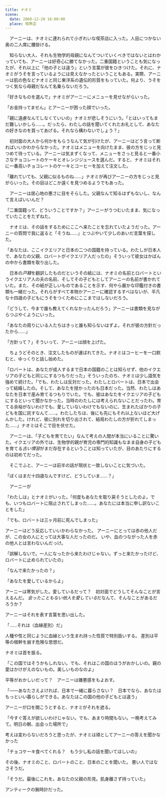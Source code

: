 ```yaml
---
title: ナオミ
scene:
  date: 2060-12-20 16:00:00
  place: 喫茶店
---
```


　アーニーは、ナオミに連れられて小ぎれいな喫茶店に入った。人目につかない奥の二人席に腰掛ける。

　知らない大人、それも生物学的母親になんてついていくべきではないとはわかっていても、アーニーは好奇心に勝てなかった。二重国籍ということも気になったが、それ以上に「他の子とは違う」という言葉が彼をひきつけた。それに、ナオミがうそを言っているようには見えなかったということもある。実際、アーニーは肌の色などナオミと同じ東洋系の遺伝的形質をもっていた。何より、うそをつく気なら母親だなんて名乗らないだろう。

「好きなものを選んで」ナオミがアーニーにメニューを見せながらいった。

「お金持ってません」とアーニーが困った顔でいった。

「親に遠慮なんてしなくていいの」ナオミが悲しそうにいう。「とはいってもまだ難しいかしら……。だったら、わたしの話を聞いてくれたお礼として、あなたの好きなのを買ってあげる。それなら構わないでしょう？」

　初対面の大人から何かをもらうなんて気が引けたが、アーニーはどう言って断ればいいかわからなかった。ナオミはメニューを向けたまま、彼の方をじっと見つめて待っている。アーニーは気まずくなって、メニューをさっと見ると一番小さなチョコレートのケーキとオレンジジュースを選んだ。すると、ナオミはそれに一番高いチョコレートのケーキとコーヒーを加えて注文した。

「離れていても、父親に似るものね……」ナオミが再びアーニーの方をじっと見がらいった。その目はどこか遠くを見つめるようでもあった。

　アーニーは居心地の悪さに目をそらした。父親なんて知るはずもないし、なんて言えばいいんだ？

「二重国籍って、どういうことですか？」アーニーがうつむいたまま、気になっていたことをたずねた。

　ナオミは、その話をするためにここへ来たことを忘れていたようだった。アーニーの質問で我に返ると「そうね……」とつぶやいて少しのあいだ言葉を探した。

「あなたは、ここイクエリアと日本の二つの国籍を持っている。わたしが日本人で、あなたの父親、ロバートがイクエリア人だったの」そういって彼女はかばんの中から書類を取り出した。

　日本の*戸籍*を翻訳したものだというその紙には、ナオミの名前とロバートというイクエリア人の夫の名前、そしてその子どもとしてアーニーの名前が書かれていた。また、その紙が正しいものであることを示す、何やら厳かな印鑑付きの書類も一緒だった。それらがすべて本物かアーニーに確認するすべはないが、平凡な十四歳の子どもにうそをつくためにここまではしないだろう。

「どうして、今まで誰も教えてくれなかったんだろう」アーニーは書類を見ながらつぶやくようにいった。

「あなたの周りにいる人たちはきっと誰も知らないはずよ。それが彼の方針だったから……」

「方針って？」そういって、アーニーは顔を上げた。

　ちょうどそのとき、注文したものが運ばれてきた。ナオミはコーヒーを一口飲むと、ゆっくりと話し始めた。

「ロバートは、あなたが成人するまで日本の国籍のことは知らせず、他のイクエリアの子どもと同じにするつもりだった」そういったのち、ナオミは少し語気を強めて続けた。「でも、わたしは反対だった。わたしとロバートは、日本で出会って結婚したの。そして、あなたを授かったのも日本だった。当然、わたしはあなたを日本で産み育てるつもりでいた。でも、彼はあなたをイクエリアの子どもにするといって聞かなかった。当時のわたしには考えられないことだったわ。育てる余裕がないわけでも、愛していないわけでもないのに、生まれたばかりの子どもを国に託すなんて……。わたしたちは、後にも先にもそれ以上ないほど大げんかした。けれど、彼に別れを切り出されて、結局わたしの方が折れてしまった……」ナオミはそこで目を伏せた。

　アーニーは、「子どもを育てたい」なんて考えの人間が本当にいることに驚いた。イクエリアの外では、生物学的親が育児の専門的知識もなまま自身の子どもを育てる*古い慣習*がまだ存在するということは知っていたが、目のあたりにするのは初めてだった。

　そこでふと、アーニーは前半の話が現状と一致しないことに気づいた。

「ぼくはまだ十四歳なんですけど、どうしていま……？」



　アーニーが

「わたしは」とナオミがいった。「何度もあなたを取り戻そうとしたのよ。でも、いつもロバートに阻止されてしまった……。あなたには本当に申し訳ないことをした」

「でも、ロバートは三ヶ月前に死んでしまった」

アーニーはどう反応していいかわらなかった。
アーニーにとっては赤の他人だが、この女の人にとっては大事な人だったのだ。
いや、血のつながった人を赤の他人とは言わないんだっけ。

「誤解しないで。一人になったから来たわけじゃない。ずっと来たかったけど、ロバートに止められていたの」

「なんで来たかったの？」

「あなたを愛しているからよ」

アーニーは寒気がした。愛しているだって？　初対面でどうしてそんなことが言えるんだ。
*会ったこともない他人を愛している*だなんて、そんなことがあるだろうか？

アーニーはそれを表す言葉を思い出した。

「……それは〈血縁差別〉だ」

人種や性と同じように血縁という生まれ持った性質で特別扱いする。
差別は平等の根幹を崩す危険な思想だ。

ナオミは首を振る。

「この国ではそうかもしれない。でも、それはこの国のほうがおかしいの。親の愛はかけがえのないもの。美しいものなのよ」

平等がおかしいだって？　アーニーは嫌悪感をもよおす。

「――あなたさえよければ、日本で一緒に暮らさない？　日本でなら、あなたはもっといい暮らしができる。あなたはこの国の他の子どもとは違う」

アーニーが口を開こうとすると、ナオミがそれを遮る。

「今すぐ答えが欲しいわけじゃない。でも、あまり時間もない。一晩考えてみて。明日の朝、出会った場所で」

考えは変わらないだろうと思ったが、ナオミは頑としてアーニーの答えを聞かなかった

「チョコケーキ食べてくれる？　もう少し私の話を聞いてほしいの」

その後、ナオミのこと、ロバートのこと、日本のことを聞いた。
悪い人ではなさそうだ。

「そうだ。最後にこれを。あなたの父親の形見。肌身離さず持っていた」

アンティークの腕時計だった。
